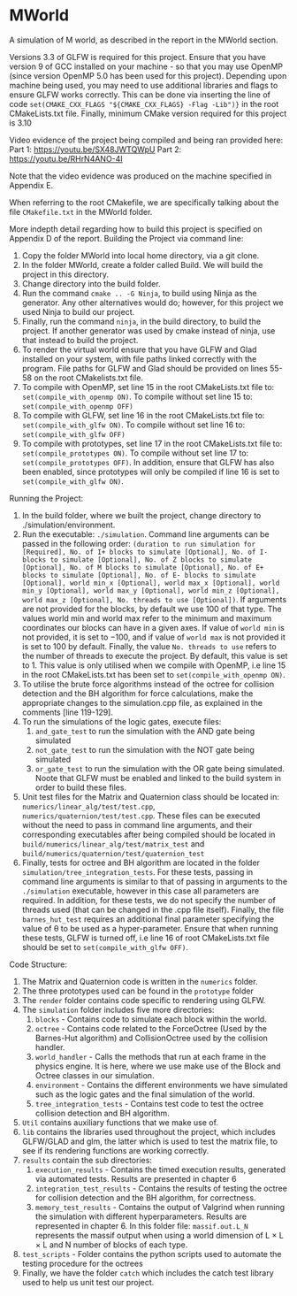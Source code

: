 # MWorld  
A simulation of M world, as described in the report in the MWorld section.

Versions 3.3 of GLFW is required for this project. Ensure that you have version 9 of GCC installed on your machine - so that you may use OpenMP (since version OpenMP 5.0 has been used for this project). Depending upon machine being used, you may need to use additional libraries and flags to ensure GLFW works correctly. This can be done via inserting the line of code ```set(CMAKE_CXX_FLAGS "${CMAKE_CXX_FLAGS} -Flag -Lib")}``` in the root CMakeLists.txt file. Finally, minimum CMake version required for this project is 3.10 

Video evidence of the project being compiled and being ran provided here:
Part 1: https://youtu.be/SX48JWTQWpU
Part 2: https://youtu.be/RHrN4ANO-4I

Note that the video evidence was produced on the machine specified in Appendix E.

When referring to the root CMakefile, we are specifically talking about the file ```CMakefile.txt``` in the MWorld folder.

More indepth detail regarding how to build this project is specified on Appendix D of the report.
Building the Project via command line:
1) Copy the folder MWorld into local home directory, via a git clone.
2) In the folder MWorld, create a folder called Build. We will build the project in this directory.
3) Change directory into the build folder.
4) Run the command ```cmake .. -G Ninja```, to build using Ninja as the generator. Any other alternatives would do; however, for this project we used Ninja to build our project.
5) Finally, run the command ```ninja```, in the build directory, to build the project. If another generator was used by cmake instead of ninja, use that instead to build the project.
6) To render the virtual world ensure that you have GLFW and Glad installed on your system, with file paths linked correctly with the program. File paths for GLFW and Glad should be provided on lines 55-58 on the root CMakelists.txt file.
7) To compile with OpenMP, set line 15 in the root CMakeLists.txt file to: ```set(compile_with_openmp ON)```. To compile without set line 15 to: ```set(compile_with_openmp OFF)```
8) To compile with GLFW, set line 16 in the root CMakeLists.txt file to: ```set(compile_with_glfw ON)```. To compile without set line 16 to: ```set(compile_with_glfw OFF)```
9) To compile with prototypes, set line 17 in the root CMakeLists.txt file to: ```set(compile_prototypes ON)```. To compile without set line 17 to: ```set(compile_prototypes OFF)```. In addition, ensure that GLFW has also been enabled, since prototypes will only be compiled if line 16 is set to ```set(compile_with_glfw ON)```.

Running the Project:
1) In the build folder, where we built the project, change directory to ./simulation/environment.
2) Run the executable: ```./simulation```. Command line arguments can be passed in the following order: ```(duration to run simulation for [Required], No. of I+ blocks to simulate [Optional], No. of I- blocks to simulate [Optional], No. of Z blocks to simulate [Optional], No. of M blocks to simulate [Optional], No. of E+ blocks to simulate [Optional], No. of E- blocks to simulate [Optional], world min_x [Optional], world max_x [Optional], world min_y [Optional], world max_y [Optional], world min_z [Optional], world max_z [Optional], No. threads to use [Optional])```. If arguments are not provided for the blocks, by default we use 100 of that type. The values world min and world max refer to the minimum and maximum coordinates our blocks can have in a given axes. If value of ```world min``` is not provided, it is set to −100, and if value of ```world max``` is not provided it is set to 100 by default. Finally, the value ```No. threads to use``` refers to the number of threads to execute the project. By default, this value is set to 1. This value is only utilised when we compile with OpenMP, i.e line 15 in the root CMakeLists.txt has been set to ```set(compile_with_openmp ON)```.
3) To utilise the brute force algorithms instead of the octree for collision detection and the BH algorithm for force calculations, make the appropriate changes to the simulation.cpp file, as explained in the comments [line 119-129].
4) To run the simulations of the logic gates, execute files:
    1) ```and_gate_test``` to run the simulation with the AND gate being simulated
    2) ```not_gate_test``` to run the simulation with the NOT gate being simulated
    3) ```or_gate_test``` to run the simulation with the OR gate being simulated. Noote that GLFW must be enabled and linked to the build system in order to build these files.
5) Unit test files for the Matrix and Quaternion class should be located in: ```numerics/linear_alg/test/test.cpp```, ```numerics/quaternion/test/test.cpp```. These files can be executed without the need to pass in command line arguments, and their corresponding executables after being compiled should be located in ```build/numerics/linear_alg/test/matrix_test``` and ```build/numerics/quaternion/test/quaternion_test```
6) Finally, tests for octree and BH algorithm are located in the folder ```simulation/tree_integration_tests```. For these tests, passing in command line arguments is similar to that of passing in arguments to the ```./simulation``` executable, however in this case all parameters are required. In addition, for these tests, we do not specify the number of threads used (that can be changed in the .cpp file itself). Finally, the file ```barnes_hut_test``` requires an additional final parameter specifying the value of θ to be used as a hyper-parameter. Ensure that when running these tests, GLFW is turned off, i.e line 16 of root CMakeLists.txt file should be set to ```set(compile_with_glfw OFF)```.

Code Structure:
1) The Matrix and Quaternion code is written in the ```numerics``` folder.
2) The three prototypes used can be found in the ```prototype``` folder
3) The ```render``` folder contains code specific to rendering using GLFW.
4) The ```simulation``` folder includes five more directories:
    1) ```blocks``` - Contains code to simulate each block within the world.
    2) ```octree``` - Contains code related to the ForceOctree (Used by the Barnes-Hut algorithm) and CollisionOctree used by the collision handler.
    3) ```world_handler``` - Calls the methods that run at each frame in the physics engine. It is here, where we use make use of the Block and Octree classes in our simulation.
    4) ```environment``` - Contains the different environments we have simulated such as the logic gates and the final simulation of the world.
    5) ```tree_integration_tests``` - Contains test code to test the octree collision detection and BH algorithm.
5) ```Util``` contains auxiliary functions that we make use of.
6) ```lib``` contains the libraries used throughout the project, which includes GLFW/GLAD and glm, the latter which is used to test the matrix file, to see if its rendering functions are working correctly.
7) ```results``` contain the sub directories:
    1) ```execution_results``` - Contains the timed execution results, generated via automated tests. Results are presented in chapter 6
    2) ```integration_test_results``` - Contains the results of testing the octree for collision detection and the BH algorithm, for correctness.
    3) ```memory_test_results``` - Contains the output of Valgrind when running the simulation with different hyperparameters. Results are represented in chapter 6. In this folder file: ```massif.out.L_N``` represents the massif output when using a world dimension of L × L × L and N number of blocks of each type.
8) ```test_scripts``` - Folder contains the python scripts used to automate the testing procedure for the octrees
9) Finally, we have the folder ```catch``` which includes the catch test library used to help us unit test our project.
